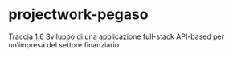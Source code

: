 # projectwork-pegaso
Traccia 1.6 Sviluppo di una applicazione full-stack API-based per un’impresa del settore finanziario
